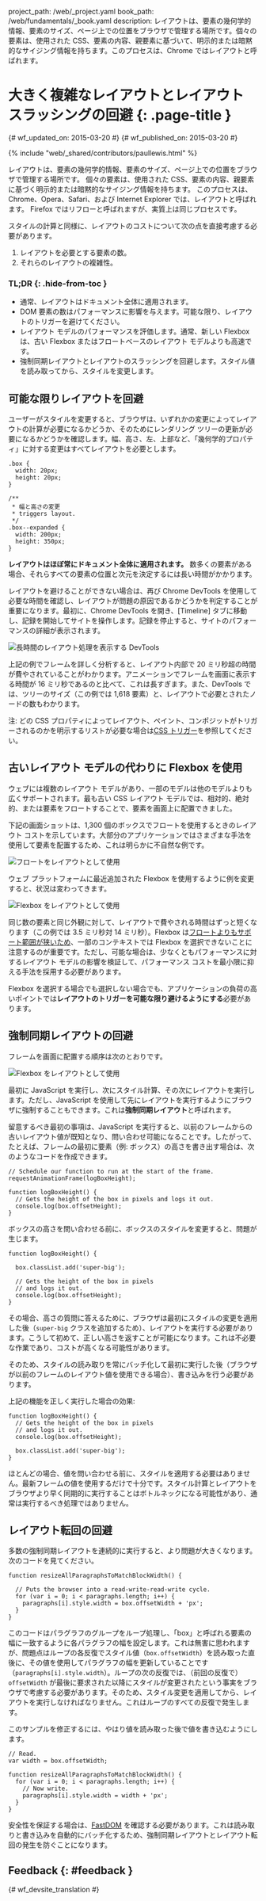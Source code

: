 project_path: /web/_project.yaml book_path: /web/fundamentals/_book.yaml description: レイアウトは、要素の幾何学的情報、要素のサイズ、ページ上での位置をブラウザで管理する場所です。個々の要素は、使用された CSS、要素の内容、親要素に基づいて、明示的または暗黙的なサイジング情報を持ちます。このプロセスは、Chrome ではレイアウトと呼ばれます。

# 大きく複雑なレイアウトとレイアウト スラッシングの回避 {: .page-title }

{# wf_updated_on: 2015-03-20 #} {# wf_published_on: 2015-03-20 #}

{% include "web/_shared/contributors/paullewis.html" %}

レイアウトは、要素の幾何学的情報、要素のサイズ、ページ上での位置をブラウザで管理する場所です。 個々の要素は、使用された CSS、要素の内容、親要素に基づく明示的または暗黙的なサイジング情報を持ちます。 このプロセスは、Chrome、Opera、Safari、および Internet Explorer では、レイアウトと呼ばれます。 Firefox ではリフローと呼ばれますが、実質上は同じプロセスです。

スタイルの計算と同様に、レイアウトのコストについて次の点を直接考慮する必要があります。

1. レイアウトを必要とする要素の数。
2. それらのレイアウトの複雑性。

### TL;DR {: .hide-from-toc }

* 通常、レイアウトはドキュメント全体に適用されます。
* DOM 要素の数はパフォーマンスに影響を与えます。可能な限り、レイアウトのトリガーを避けてください。
* レイアウト モデルのパフォーマンスを評価します。通常、新しい Flexbox は、古い Flexbox またはフロートベースのレイアウト モデルよりも高速です。
* 強制同期レイアウトとレイアウトのスラッシングを回避します。スタイル値を読み取ってから、スタイルを変更します。

## 可能な限りレイアウトを回避

ユーザーがスタイルを変更すると、ブラウザは、いずれかの変更によってレイアウトの計算が必要になるかどうか、そのためにレンダリング ツリーの更新が必要になるかどうかを確認します。幅、高さ、左、上部など、「幾何学的プロパティ」に対する変更はすべてレイアウトを必要とします。

    .box {
      width: 20px;
      height: 20px;
    }
    
    /**
     * 幅と高さの変更
     * triggers layout.
     */
    .box--expanded {
      width: 200px;
      height: 350px;
    }
    

**レイアウトはほぼ常にドキュメント全体に適用されます。** 数多くの要素がある場合、それらすべての要素の位置と次元を決定するには長い時間がかかります。

レイアウトを避けることができない場合は、再び Chrome DevTools を使用して必要な時間を確認し、レイアウトが問題の原因であるかどうかを判定することが重要になります。最初に、Chrome DevTools を開き、[Timeline] タブに移動し、記録を開始してサイトを操作します。記録を停止すると、サイトのパフォーマンスの詳細が表示されます。

![長時間のレイアウト処理を表示する DevTools](images/avoid-large-complex-layouts-and-layout-thrashing/big-layout.jpg)

上記の例でフレームを詳しく分析すると、レイアウト内部で 20 ミリ秒超の時間が費やされていることがわかります。アニメーションでフレームを画面に表示する時間が 16 ミリ秒であるのと比べて、これは長すぎます。また、DevTools では、ツリーのサイズ（この例では 1,618 要素）と、レイアウトで必要とされたノードの数もわかります。

注: どの CSS プロパティによってレイアウト、ペイント、コンポジットがトリガーされるのかを明示するリストが必要な場合は[CSS トリガー](https://csstriggers.com)を参照してください。

## 古いレイアウト モデルの代わりに Flexbox を使用

ウェブには複数のレイアウト モデルがあり、一部のモデルは他のモデルよりも広くサポートされます。最も古い CSS レイアウト モデルでは、相対的、絶対的、または要素をフロートすることで、要素を画面上に配置できました。

下記の画面ショットは、1,300 個のボックスでフロートを使用するときのレイアウト コストを示しています。大部分のアプリケーションではさまざまな手法を使用して要素を配置するため、これは明らかに不自然な例です。

![フロートをレイアウトとして使用](images/avoid-large-complex-layouts-and-layout-thrashing/layout-float.jpg)

ウェブ プラットフォームに最近追加された Flexbox を使用するように例を変更すると、状況は変わってきます。

![Flexbox をレイアウトとして使用](images/avoid-large-complex-layouts-and-layout-thrashing/layout-flex.jpg)

同じ数の要素と同じ外観に対して、レイアウトで費やされる時間はずっと短くなります（この例では 3.5 ミリ秒対 14 ミリ秒）。Flexbox は[フロートよりもサポート範囲が狭いため](http://caniuse.com/#search=flexbox)、一部のコンテキストでは Flexbox を選択できないことに注意するのが重要です。ただし、可能な場合は、少なくともパフォーマンスに対するレイアウト モデルの影響を検証して、パフォーマンス コストを最小限に抑える手法を採用する必要があります。

Flexbox を選択する場合でも選択しない場合でも、アプリケーションの負荷の高いポイントでは**レイアウトのトリガーを可能な限り避けるようにする**必要があります。

## 強制同期レイアウトの回避

フレームを画面に配置する順序は次のとおりです。

![Flexbox をレイアウトとして使用](images/avoid-large-complex-layouts-and-layout-thrashing/frame.jpg)

最初に JavaScript を実行し、次にスタイル計算、その次にレイアウトを実行します。ただし、JavaScript を使用して先にレイアウトを実行するようにブラウザに強制することもできます。これは**強制同期レイアウト**と呼ばれます。

留意するべき最初の事項は、JavaScript を実行すると、以前のフレームからの古いレイアウト値が既知となり、問い合わせ可能になることです。したがって、たとえば、フレームの最初に要素（例: ボックス）の高さを書き出す場合は、次のようなコードを作成できます。

    // Schedule our function to run at the start of the frame.
    requestAnimationFrame(logBoxHeight);
    
    function logBoxHeight() {
      // Gets the height of the box in pixels and logs it out.
      console.log(box.offsetHeight);
    }
    

ボックスの高さを問い合わせる前に、ボックスのスタイルを変更すると、問題が生じます。

    function logBoxHeight() {
    
      box.classList.add('super-big');
    
      // Gets the height of the box in pixels
      // and logs it out.
      console.log(box.offsetHeight);
    }
    

その場合、高さの質問に答えるために、ブラウザは最初にスタイルの変更を適用した後（`super-big` クラスを追加するため）、レイアウトを実行する必要があります。こうして初めて、正しい高さを返すことが可能になります。これは不必要な作業であり、コストが高くなる可能性があります。

そのため、スタイルの読み取りを常にバッチ化して最初に実行した後（ブラウザが以前のフレームのレイアウト値を使用できる場合）、書き込みを行う必要があります。

上記の機能を正しく実行した場合の効果:

    function logBoxHeight() {
      // Gets the height of the box in pixels
      // and logs it out.
      console.log(box.offsetHeight);
    
      box.classList.add('super-big');
    }
    

ほとんどの場合、値を問い合わせる前に、スタイルを適用する必要はありません。最新フレームの値を使用するだけで十分です。スタイル計算とレイアウトをブラウザより早く同期的に実行することはボトルネックになる可能性があり、通常は実行するべき処理ではありません。

## レイアウト転回の回避

多数の強制同期レイアウトを連続的に実行すると、より問題が大きくなります。次のコードを見てください。

    function resizeAllParagraphsToMatchBlockWidth() {
    
      // Puts the browser into a read-write-read-write cycle.
      for (var i = 0; i < paragraphs.length; i++) {
        paragraphs[i].style.width = box.offsetWidth + 'px';
      }
    }
    

このコードはパラグラフのグループをループ処理し、「box」と呼ばれる要素の幅に一致するように各パラグラフの幅を設定します。これは無害に思われますが、問題点はループの各反復でスタイル値（`box.offsetWidth`）を読み取った直後に、その値を使用してパラグラフの幅を更新していることです（`paragraphs[i].style.width`）。ループの次の反復では、（前回の反復で）`offsetWidth` が最後に要求された以降にスタイルが変更されたという事実をブラウザで考慮する必要があります。そのため、スタイル変更を適用してから、レイアウトを実行しなければなりません。これはループのすべての反復で発生します。

このサンプルを修正するには、やはり値を読み取った後で値を書き込むようにします。

    // Read.
    var width = box.offsetWidth;
    
    function resizeAllParagraphsToMatchBlockWidth() {
      for (var i = 0; i < paragraphs.length; i++) {
        // Now write.
        paragraphs[i].style.width = width + 'px';
      }
    }
    

安全性を保証する場合は、[FastDOM](https://github.com/wilsonpage/fastdom) を確認する必要があります。これは読み取りと書き込みを自動的にバッチ化するため、強制同期レイアウトとレイアウト転回の発生を防ぐことになります。

## Feedback {: #feedback }

{# wf_devsite_translation #}